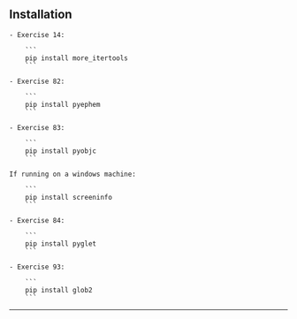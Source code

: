 ## Installation
    - Exercise 14: 
    
        ```
        pip install more_itertools
        ```
    
    - Exercise 82: 
    
        ```
        pip install pyephem
        ```
    
    - Exercise 83: 
    
        ```
        pip install pyobjc
        ```
    
    If running on a windows machine:
    
        ```
        pip install screeninfo
        ```
    
    - Exercise 84:
    
        ```
        pip install pyglet
        ```
    
    - Exercise 93:
    
        ```
        pip install glob2
        ```
---
